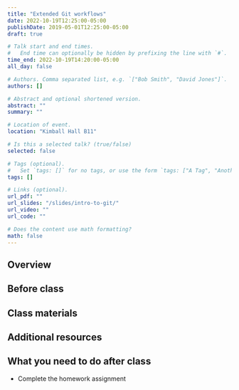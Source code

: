 ```yaml
---
title: "Extended Git workflows"
date: 2022-10-19T12:25:00-05:00
publishDate: 2019-05-01T12:25:00-05:00
draft: true

# Talk start and end times.
#   End time can optionally be hidden by prefixing the line with `#`.
time_end: 2022-10-19T14:20:00-05:00
all_day: false

# Authors. Comma separated list, e.g. `["Bob Smith", "David Jones"]`.
authors: []

# Abstract and optional shortened version.
abstract: ""
summary: ""

# Location of event.
location: "Kimball Hall B11"

# Is this a selected talk? (true/false)
selected: false

# Tags (optional).
#   Set `tags: []` for no tags, or use the form `tags: ["A Tag", "Another Tag"]` for one or more tags.
tags: []

# Links (optional).
url_pdf: ""
url_slides: "/slides/intro-to-git/"
url_video: ""
url_code: ""

# Does the content use math formatting?
math: false
---
```




## Overview


## Before class


## Class materials


## Additional resources


## What you need to do after class

* Complete the homework assignment
